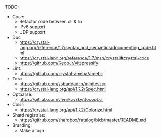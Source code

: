 TODO:

- Code:
  - Refactor code between cli & lib
  - IPv6 support
  - UDP support
- Doc:
  - https://crystal-lang.org/reference/1.7/syntax_and_semantics/documenting_code.html
  - https://crystal-lang.org/reference/1.7/man/crystal/#crystal-docs
  - https://github.com/GeopJr/vitepressify
- Lint:
  - https://github.com/crystal-ameba/ameba
- Test:
  - https://github.com/ysbaddaden/minitest.cr
  - https://crystal-lang.org/api/1.7.2/Spec.html
- Optparse:
  - https://github.com/chenkovsky/docopt.cr
- Color:
  - https://crystal-lang.org/api/1.7.2/Colorize.html
- Shard registries:
  - https://github.com/shardbox/catalog/blob/master/README.md
- Branding:
  - Make a logo
